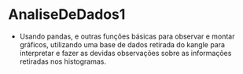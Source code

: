 # AnaliseDeDados1

- Usando pandas, e outras funções básicas para observar e montar gráficos, utilizando uma base de dados retirada do kangle para interpretar e fazer as devidas observações sobre as informações retiradas nos histogramas.
